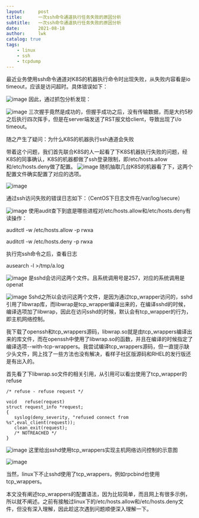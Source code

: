 ```yaml
---
layout:     post
title:      一次ssh命令通道执行任务失败的原因分析
subtitle:   一次ssh命令通道执行任务失败的原因分析
date:       2021-08-18
author:     lwk
catalog: true
tags:
    - linux
    - ssh
    - tcpdump
---
```

最近业务使用ssh命令通道对K8S的机器执行命令时出现失败，从失败内容看是io timeout，应该是访问超时。具体错误如下：

![image](https://user-images.githubusercontent.com/36918717/177037365-e3999a50-9031-43b6-a7b1-4c74078f7434.png)
因此，通过抓包分析发现：

![image](https://user-images.githubusercontent.com/36918717/177037371-966ba6fc-c768-49a6-9d7e-6304b4d9676b.png)
三次握手竟然是成功的，但握手成功之后，没有传输数据，而是大约5秒之后执行四次挥手，但是在server端发送了RST报文给client，导致出现了i/o timeout。

随之产生了疑问：为什么K8S的机器执行ssh通道会失败

 

带着这个问题，我们首先联合K8S的人一起看了下K8S机器执行失败的问题，经K8S的同事确认，K8S的机器都做了ssh登录限制，即/etc/hosts.allow和/etc/hosts.deny做了配置。
![image](https://user-images.githubusercontent.com/36918717/177037376-abe40944-5709-4ed7-bdd7-7d597b0d8501.png)
随机抽取几台K8S的机器看了下，这两个配置文件确实配置了对应的选项。

![image](https://user-images.githubusercontent.com/36918717/177037383-58e8df9a-af06-448d-929c-4b312fb8caff.png)


通过ssh访问失败的错误日志如下：（CentOS下日志文件在/var/log/secure）

![image](https://user-images.githubusercontent.com/36918717/177037385-e8ca66cd-2e74-4b50-ac3b-0d286888bd91.png)
使用audit查下到底是哪些进程对/etc/hosts.allow和/etc/hosts.deny有读操作：

auditctl -w /etc/hosts.allow -p rwxa

auditctl -w /etc/hosts.deny -p rwxa

执行完ssh命令之后，查看日志

ausearch -l >/tmp/a.log

![image](https://user-images.githubusercontent.com/36918717/177037412-569970cf-3ca7-4a15-96a4-bf06fd55dbbf.png)
是sshd会访问这两个文件。且系统调用号是257，对应的系统调用是openat


![image](https://user-images.githubusercontent.com/36918717/177037420-c04da978-b0d3-4e89-90a2-eab59bb59ff7.png)
Sshd之所以会访问这两个文件，是因为通过tcp_wrapper访问的，sshd引用了libwrap库，而libwrap是tcp_wrapper编译出来的，在编译sshd的时候，编译选项加了libwrap，因此在访问sshd的时候，默认会有tcp_wrapper的行为，即主机网络控制。

 

我下载了openssh和tcp_wrappers源码，libwrap.so就是由tcp_wrappers编译出来的库文件，而在openssh中使用了libwrap.so的函数，并且在编译的时候指定了编译选项--with-tcp-wrappers。我尝试编译tcp_wrappers源码，但一直提示缺少头文件，网上找了一些方法也没有解决，看样子社区版源码和RHEL的发行版还是有出入的。

首先看了下libwrap.so文件的相关引用，从引用可以看出使用了tcp_wrapper的refuse
```
/* refuse - refuse request */
 
void   refuse(request)
struct request_info *request;
{
   syslog(deny_severity, "refused connect from %s",eval_client(request));
   clean_exit(request);
   /* NOTREACHED */
}
```
![image](https://user-images.githubusercontent.com/36918717/177037434-6316c54c-c720-4d4b-bfba-74009c8f0cae.png)
这里给出sshd使用tcp_wrappers实现主机网络访问控制的示意图

![image](https://user-images.githubusercontent.com/36918717/177037439-1af52f4a-4925-4ad2-a63e-58f40181d58f.png)

当然，linux下不止sshd使用了tcp_wrappers，例如rpcbind也使用tcp_wrappers。



本文没有阐述tcp_wrappers的配置语法，因为比较简单，而且网上有很多示例，所以就不阐述。之前有接触过linux下的/etc/hosts.allow和/etc/hosts.deny文件，但没有深入理解，因此趁这次遇到问题顺便深入理解一下。







